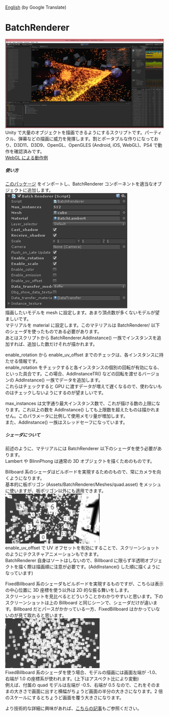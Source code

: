 [English](https://translate.google.com/translate?sl=ja&tl=en&u=https://github.com/i-saint/BatchRenderer) (by Google Translate)

# BatchRenderer
![alt text](Screenshots/sc2.png )  
Unity で大量のオブジェクトを描画できるようにするスクリプトです。パーティクル、弾幕などの描画に威力を発揮します。割とポータブルな作りになっており、D3D11、D3D9、OpenGL、OpenGLES (Android, iOS, WebGL)、PS4 で動作を確認済みです。  
[WebGL による動作例](http://primitive-games.jp/Unity/CSharpBulletWebGL/)


##### 使い方
[このパッケージ](https://github.com/i-saint/BatchRenderer/raw/master/Package/BatchRenderer.unitypackage) をインポートし、BatchRenderer コンポーネントを適当なオブジェクトに追加します。  
![alt text](Screenshots/sc3.png)  
描画したいモデルを mesh に設定します。あまり頂点数が多くないモデルが望ましいです。  
マテリアルを material に設定します。このマテリアルは BatchRenderer/ 以下のシェーダを使ったものである必要があります。  
あとはスクリプトから BatchRenderer.AddInstance() 一族でインスタンスを追加すれば、追加した数だけそれが描かれます。  

enable_rotation から enable_uv_offset までのチェックは、各インスタンスに持たせる情報です。  
enable_rotation をチェックすると各インスタンスの個別の回転が有効になる、といった具合です。この場合、AddInstanceTR() などの回転を渡せるバージョンの AddInstance() 一族でデータを追加します。  
これらはチェックすると GPU に渡すデータが増えて遅くなるので、使わないものはチェックしないようにするのが望ましいです。  

max_instances は文字通り最大インスタンス数で、これが描ける数の上限になります。これ以上の数を AddInstance() しても上限数を超えたものは描かれません。このパラメータに比例して使用メモリ量が増加します。  
また、AddInstance() 一族はスレッドセーフになっています。


##### シェーダについて
前述のように、マテリアルには BatchRenderer 以下のシェーダを使う必要があります。  
Lambert や BlinnPhong は通常の 3D オブジェクトを描くためのものです。  

Billboard 系のシェーダはビルボードを実現するためのもので、常にカメラを向くようになります。  
基本的に板ポリゴン (Assets/BatchRenderer/Meshes/quad.asset) をメッシュに使いますが、板ポリゴン以外にも適用できます。   
![alt text](Screenshots/billboard.gif)  
enable_uv_offset で UV オフセットを有効にすることで、スクリーンショットのようにテクスチャアニメーションもできます。  
BatchRenderer 自身はソートはしないので、Billboard に限らず半透明オブジェクトを描く際は描画順に注意が必要です。(AddInstance() した順に描くようになっています)

FixedBillboard 系のシェーダもビルボードを実現するものですが、こちらは表示の中心位置に 3D 座標を使う以外は 2D 的な振る舞いをします。  
スクリーンショットを見比べるとどういうことかわかりやすいと思います。下のスクリーンショットは上の Billboard と同じシーンで、シェーダだけが違います。Billboard だとパースがかかっている一方、FixedBillboard はかかっていないのが見て取れると思います。  
![alt text](Screenshots/fixedbillboard.gif)  
FixedBillboard 系のシェーダを使う場合、モデルの描画には画面左端が -1.0、右端が 1.0 の座標系が使われます。(上下はアスペクト比により変動)  
例えば、付属の quad モデルは左端が -0.5、右端が 0.5 なので、これをそのままの大きさで画面に出すと横幅がちょうど画面の半分の大きさになります。2 倍のスケールにするとちょうど画面を覆う大きさになります。  


より技術的な詳細に興味があれば、[こちらの記事](http://i-saint.hatenablog.com/entry/2015/02/08/225227)もご参照ください。

